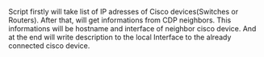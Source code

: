 Script firstly will take list of IP adresses of Cisco devices(Switches or Routers). After that, will get informations from CDP neighbors. This informations will be hostname and interface of neighbor cisco device. And at the end will write description to the local Interface to the already connected cisco device.
